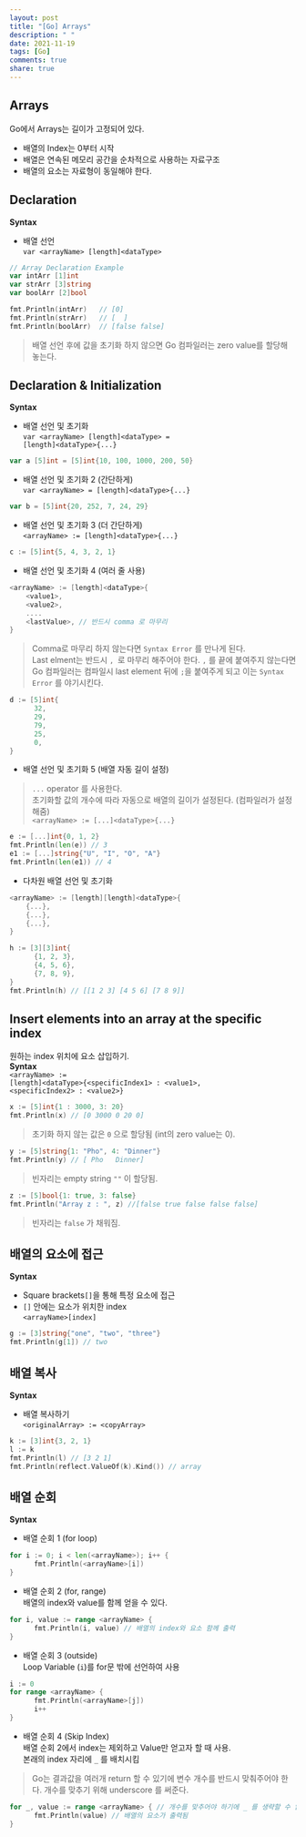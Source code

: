 ```yaml
---
layout: post
title: "[Go] Arrays"
description: " "
date: 2021-11-19
tags: [Go]
comments: true
share: true
---
```


## Arrays
Go에서 Arrays는 길이가 고정되어 있다.
* 배열의 Index는 0부터 시작
* 배열은 연속된 메모리 공간을 순차적으로 사용하는 자료구조
* 배열의 요소는 자료형이 동일해야 한다.

## Declaration
**Syntax**
  * 배열 선언  
  <code>var \<arrayName> [length]\<dataType></code>
  ```go
  // Array Declaration Example
  var intArr [1]int
  var strArr [3]string
  var boolArr [2]bool

  fmt.Println(intArr)   // [0]
  fmt.Println(strArr)   // [  ]
  fmt.Println(boolArr)  // [false false]
  ```
  > 배열 선언 후에 값을 초기화 하지 않으면 Go 컴파일러는 zero value를 할당해 놓는다.


## Declaration & Initialization
**Syntax**
  * 배열 선언 및 초기화  
  <code>var \<arrayName> [length]\<dataType> = \[length]\<dataType>{...}</code>
  ```go
  var a [5]int = [5]int{10, 100, 1000, 200, 50}
  ```
  * 배열 선언 및 초기화 2 (간단하게)  
  <code>var \<arrayName> = [length]\<dataType>{...}</code>
  ```go
  var b = [5]int{20, 252, 7, 24, 29}
  ```

  * 배열 선언 및 초기화 3 (더 간단하게)  
  <code>\<arrayName> := [length]\<dataType>{...}</code>
  ```go
  c := [5]int{5, 4, 3, 2, 1}
  ```

  * 배열 선언 및 초기화 4 (여러 줄 사용)
  ```go
  <arrayName> := [length]<dataType>{
      <value1>,
      <value2>,
      ....
      <lastValue>, // 반드시 comma 로 마무리
  }
  ```
  > Comma로 마무리 하지 않는다면 <code>Syntax Error</code> 를 만나게 된다.  
  Last elment는 반드시 <code>, </code>로 마무리 해주어야 한다. <code>,</code> 를 끝에 붙여주지 않는다면 Go 컴파일러는 컴파일시 last element 뒤에 <code>;</code>을 붙여주게 되고 이는 <code>Syntax Error</code> 를 야기시킨다.

  ```go
  d := [5]int{
		32,
		29,
		79,
		25,
		0,
 }
  ```
  * 배열 선언 및 초기화 5 (배열 자동 길이 설정)
  > <code>...</code> operator 를 사용한다.  
  초기화할 값의 개수에 따라 자동으로 배열의 길이가 설정된다. (컴파일러가 설정해줌)  
  <code>\<arrayName> := [...]\<dataType>{...}</code>
  ```go
  e := [...]int{0, 1, 2}
  fmt.Println(len(e)) // 3
  e1 := [...]string{"U", "I", "O", "A"}
  fmt.Println(len(e1)) // 4
  ```
  * 다차원 배열 선언 및 초기화
  ```go
  <arrayName> := [length][length]<dataType>{
      {...},
      {...},
      {...},
  }
  ```
  ```go
  h := [3][3]int{
		{1, 2, 3},
		{4, 5, 6},
		{7, 8, 9},
  }
  fmt.Println(h) // [[1 2 3] [4 5 6] [7 8 9]]
  ```

## Insert elements into an array at the specific index
원하는 index 위치에 요소 삽입하기.  
**Syntax**  
  <code>\<arrayName> := [length]\<dataType>{\<specificIndex1> : \<value1>, \<specificIndex2> : \<value2>}</code>
  ```go
  x := [5]int{1 : 3000, 3: 20}
  fmt.Println(x) // [0 3000 0 20 0]
  ```
  > 초기화 하지 않는 값은 <code>0</code> 으로 할당됨 (int의 zero value는 0).

  ```go
  y := [5]string{1: "Pho", 4: "Dinner"}
  fmt.Println(y) // [ Pho   Dinner]
  ```
  > 빈자리는 empty string <code>""</code> 이 할당됨.

  ```go
  z := [5]bool{1: true, 3: false}
  fmt.Println("Array z : ", z) //[false true false false false]
  ```
  > 빈자리는 <code>false</code> 가 채워짐.

## 배열의 요소에 접근
 **Syntax**  
  * Square brackets<code>[]</code>을 통해 특정 요소에 접근
  * <code>[]</code> 안에는 요소가 위치한 index  
  <code>\<arrayName>[index]</code>
  ```go
  g := [3]string{"one", "two", "three"}
  fmt.Println(g[1]) // two
  ```

## 배열 복사
**Syntax**
 * 배열 복사하기  
 <code>\<originalArray> := \<copyArray></code>
 ```go
 k := [3]int{3, 2, 1}
 l := k
 fmt.Println(l) // [3 2 1]
 fmt.Println(reflect.ValueOf(k).Kind()) // array
 ```

## 배열 순회
**Syntax**  
  * 배열 순회 1 (for loop)
  ```go
  for i := 0; i < len(<arrayName>); i++ {
		fmt.Println(<arrayName>[i])
  }
  ```
  * 배열 순회 2 (for, range)  
  배열의 index와 value를 함께 얻을 수 있다.
  ```go
  for i, value := range <arrayName> {
		fmt.Println(i, value) // 배열의 index와 요소 함께 출력
  }
  ```
  * 배열 순회 3 (outside)  
  Loop Variable (<code>i</code>)를 for문 밖에 선언하여 사용 
  ```go
  i := 0
  for range <arrayName> {
		fmt.Println(<arrayName>[j])
		i++
  }
  ```
  * 배열 순회 4 (Skip Index)  
  배열 순회 2에서 index는 제외하고 Value만 얻고자 할 때 사용.  
  본래의 index 자리에 <code>_</code> 를 배치시킴
  > Go는 결과값을 여러개 return 할 수 있기에 변수 개수를 반드시 맞춰주어야 한다. 개수를 맞추기 위해 underscore 를 써준다.

  ```go
  for _, value := range <arrayName> { // 개수를 맞추어야 하기에 _ 를 생략할 수 없음
		fmt.Println(value) // 배열의 요소가 출력됨
  }
  ```
